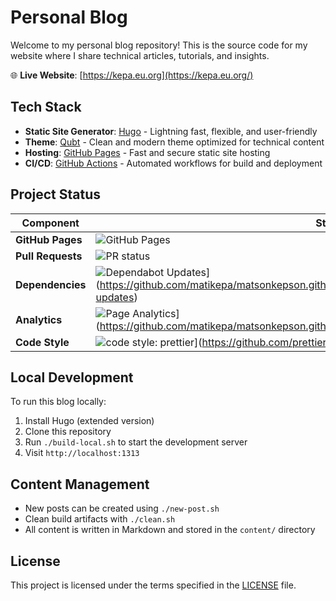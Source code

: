 # Personal Blog

Welcome to my personal blog repository! This is the source code for my website where I share technical articles, tutorials, and insights.

🌐 **Live Website**: [https://kepa.eu.org](https://kepa.eu.org/)

## Tech Stack

- **Static Site Generator**: [Hugo](https://gohugo.io/) - Lightning fast, flexible, and user-friendly
- **Theme**: [Qubt](https://github.com/chrede88/qubt) - Clean and modern theme optimized for technical content
- **Hosting**: [GitHub Pages](https://pages.github.com/) - Fast and secure static site hosting
- **CI/CD**: [GitHub Actions](https://github.com/features/actions) - Automated workflows for build and deployment

## Project Status

| Component         | Status                                                                                                                                                                                                                                    |
| ----------------- | ----------------------------------------------------------------------------------------------------------------------------------------------------------------------------------------------------------------------------------------- |
| **GitHub Pages**  | ![GitHub Pages](https://github.com/matikepa/matsonkepson.github.io/actions/workflows/hugo-deploy.yaml/badge.svg?branch=main)                                                                                                              |
| **Pull Requests** | ![PR status](https://github.com/matikepa/matsonkepson.github.io/actions/workflows/create-pr.yaml/badge.svg?branch=develop)                                                                                                                |
| **Dependencies**  | ![Dependabot Updates](https://github.com/matikepa/matsonkepson.github.io/actions/workflows/dependabot/dependabot-updates/badge.svg)](https://github.com/matikepa/matsonkepson.github.io/actions/workflows/dependabot/dependabot-updates) |
| **Analytics**     | ![Page Analytics](https://github.com/matikepa/matsonkepson.github.io/actions/workflowmds/mdanalytics.yml/badge.svg)](https://github.com/matikepa/matsonkepson.github.io/actions/workflows/analytics.yml)                                     |
| **Code Style**    | ![code style: prettier](https://img.shields.io/badge/code_style-prettier-ff69b4.svg?style=flat-square)](https://github.com/prettier/prettier)                                                                                            |

## Local Development

To run this blog locally:

1. Install Hugo (extended version)
2. Clone this repository
3. Run `./build-local.sh` to start the development server
4. Visit `http://localhost:1313`

## Content Management

- New posts can be created using `./new-post.sh`
- Clean build artifacts with `./clean.sh`
- All content is written in Markdown and stored in the `content/` directory

## License

This project is licensed under the terms specified in the [LICENSE](LICENSE) file.
